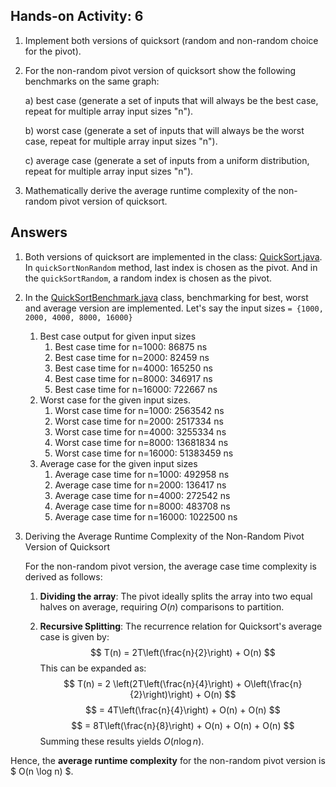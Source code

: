 ## Hands-on Activity: 6

1. Implement both versions of quicksort (random and non-random choice for the pivot).

2.  For the non-random pivot version of quicksort show the following benchmarks on the same graph:

    a) best case (generate a set of inputs that will always be the best case, repeat for multiple array input sizes "n"). 
   
    b) worst case (generate a set of inputs that will always be the worst case, repeat for multiple array input sizes "n"). 
    
    c) average case (generate a set of inputs from a uniform distribution, repeat for multiple array input sizes "n").

3. Mathematically derive the average runtime complexity of the non-random pivot version of quicksort.

## Answers

1. Both versions of quicksort are implemented in the class: [QuickSort.java](QuickSort.java). In `quickSortNonRandom` method, last index is chosen as the pivot. And in the `quickSortRandom`, a random index is chosen as the pivot.
2. In the [QuickSortBenchmark.java](QuickSortBenchmark.java) class, benchmarking for best, worst and average version are implemented. Let's say the input sizes `= {1000, 2000, 4000, 8000, 16000}` 
   1. Best case output for given input sizes
      1. Best case time for n=1000: 86875 ns
      2. Best case time for n=2000: 82459 ns
      3. Best case time for n=4000: 165250 ns
      4. Best case time for n=8000: 346917 ns
      5. Best case time for n=16000: 722667 ns
   2. Worst case for the given input sizes.
      1. Worst case time for n=1000: 2563542 ns
      2. Worst case time for n=2000: 2517334 ns
      3. Worst case time for n=4000: 3255334 ns
      4. Worst case time for n=8000: 13681834 ns
      5. Worst case time for n=16000: 51383459 ns
   3. Average case for the given input sizes
      1. Average case time for n=1000: 492958 ns
      2. Average case time for n=2000: 136417 ns
      3. Average case time for n=4000: 272542 ns
      4. Average case time for n=8000: 483708 ns
      5. Average case time for n=16000: 1022500 ns
3. Deriving the Average Runtime Complexity of the Non-Random Pivot Version of Quicksort

    For the non-random pivot version, the average case time complexity is derived as follows:

   1. **Dividing the array**: The pivot ideally splits the array into two equal halves on average, requiring   $O(n)$ comparisons to partition.

   2. **Recursive Splitting**: The recurrence relation for Quicksort's average case is given by:
      $$
      T(n) = 2T\left(\frac{n}{2}\right) + O(n)
      $$
      This can be expanded as:
      $$
      T(n) = 2 \left(2T\left(\frac{n}{4}\right) + O\left(\frac{n}{2}\right)\right) + O(n)
      $$
      $$
      = 4T\left(\frac{n}{4}\right) + O(n) + O(n)
      $$
      $$
      = 8T\left(\frac{n}{8}\right) + O(n) + O(n) + O(n)
      $$
      Summing these results yields $O(n \log n)$.

Hence, the **average runtime complexity** for the non-random pivot version is $ O(n \log n) $.



